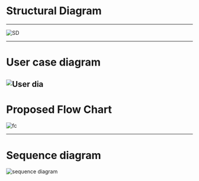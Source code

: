 # Structural Diagram
__________________________________________________________________________
![SD](https://user-images.githubusercontent.com/98816316/153257774-04f4a3d1-5b23-4c66-936d-949218cdf58c.jpg)

_________________________________________________________________________
# User case diagram
![User dia](https://user-images.githubusercontent.com/98816316/153636165-c486fd5a-b918-4f25-9ce9-b6d85d17b043.jpg)
----------------------------------------------------------------------------------
# Proposed Flow Chart
![fc](https://user-images.githubusercontent.com/98816316/153257760-3cf59b0d-a98f-4642-a0f4-94d59794d2a9.jpg)

----------------------------------------------------------------------------------
# Sequence diagram
![sequence diagram](https://user-images.githubusercontent.com/98816316/153636254-94dc999d-db16-4167-957a-214b27dab33d.png)
